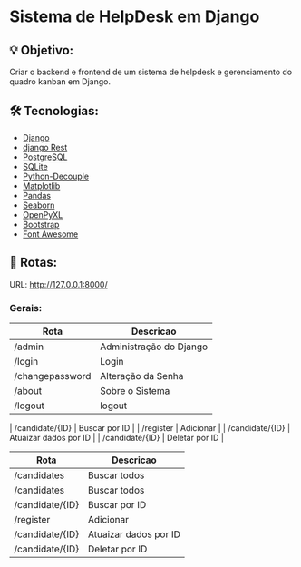 # Sistema de HelpDesk em Django

## 💡 Objetivo:

Criar o backend e frontend de um sistema de helpdesk e gerenciamento do quadro kanban em Django.

## 🛠 Tecnologias:

- [Django](https://www.djangoproject.com/)
- [django Rest](https://www.django-rest-framework.org/)
- [PostgreSQL](https://www.postgresql.org/)
- [SQLite](https://www.sqlite.org/index.html)
- [Python-Decouple](https://pypi.org/project/python-decouple/)
- [Matplotlib](https://matplotlib.org)
- [Pandas](https://pandas.pydata.org)
- [Seaborn](https://seaborn.pydata.org)
- [OpenPyXL](https://openpyxl.readthedocs.io/en/stable/)
- [Bootstrap](https://getbootstrap.com)
- [Font Awesome](https://fontawesome.com)

## 🔎 Rotas:
URL: http://127.0.0.1:8000/
### Gerais:
| Rota            | Descricao              |
|-----------------|------------------------|
| /admin          | Administração do Django|
| /login          | Login                  |
| /changepassword | Alteração da Senha     |
| /about          | Sobre o Sistema        |
| /logout         | logout                 |


| /candidate/{ID} | Buscar por ID         |
| /register       | Adicionar             |
| /candidate/{ID} | Atuaizar dados por ID |
| /candidate/{ID} | Deletar por ID        |




| Rota            | Descricao             |
|-----------------|-----------------------|
| /candidates     | Buscar todos          |
| /candidates     | Buscar todos          |
| /candidate/{ID} | Buscar por ID         |
| /register       | Adicionar             |
| /candidate/{ID} | Atuaizar dados por ID |
| /candidate/{ID} | Deletar por ID        |